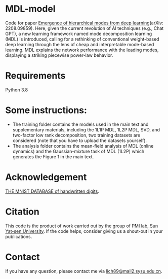 # MDL-model
Code for paper [Emergence of hierarchical modes from deep learning](https://arxiv.org/abs/2208.09859)(arXiv: 2208.09859). Here, given the current revolution of AI techniques (e.g., Chat GPT), a new learning framework named mode decomposition learning (MDL) is introduced, calling for a rethinking of conventional weight-based deep learning  through the lens of cheap and interpretable mode-based learning. MDL explains the network performance with the leading modes, displaying a striking piecewise power-law behavior.
# Requirements
Python 3.8
# Some instructions:
- The training folder contains the models used in the main text and supplementary materials, including the 1L1P MDL, 1L2P MDL, SVD, and two-factor low rank decomposition, two training datasets are considered (note that you have to upload the datasets yourself).
- The analysis folder contains the mean-field analysis of MDL (online dynamics) and the Gaussian-mixture task of MDL (1L2P) which generates the Figure 1 in the main text. 
# Acknowledgement
[THE MNIST DATABASE of handwritten digits](http://yann.lecun.com/exdb/mnist/).
# Citation
This code is the product of work carried out by the group of [PMI lab, Sun Yat-sen University](https://www.labxing.com/hphuang2018). If the code helps, consider giving us a shout-out in your publications.
# Contact
If you have any question, please contact me via lich89@mail2.sysu.edu.cn.


